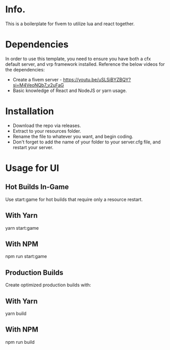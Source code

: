 # Info.
This is a boilerplate for fivem to utilize lua and react together.

# Dependencies
In order to use this template, you need to ensure you have both a cfx default server, and vrp framework installed. 
Reference the below videos for the dependencies:
* Create a fivem server - https://youtu.be/uSLSiBYZBQY?si=M4VeoNQb7_v2uFaG
* Basic knowledge of React and NodeJS or yarn usage.

# Installation
* Download the repo via releases.
* Extract to your resources folder.
* Rename the file to whatever you want, and begin coding.
* Don't forget to add the name of your folder to your server.cfg file, and restart your server.

# Usage for UI
## Hot Builds In-Game
Use start:game for hot builds that require only a resource restart.

## With Yarn

yarn start:game

## With NPM

npm run start:game

## Production Builds

Create optimized production builds with:

## With Yarn
yarn build

## With NPM
npm run build
